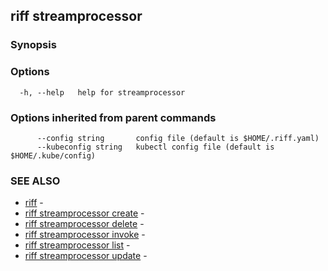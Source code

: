 ## riff streamprocessor

<todo>

### Synopsis

<todo>

### Options

```
  -h, --help   help for streamprocessor
```

### Options inherited from parent commands

```
      --config string       config file (default is $HOME/.riff.yaml)
      --kubeconfig string   kubectl config file (default is $HOME/.kube/config)
```

### SEE ALSO

* [riff](riff.md)	 - <todo>
* [riff streamprocessor create](riff_streamprocessor_create.md)	 - <todo>
* [riff streamprocessor delete](riff_streamprocessor_delete.md)	 - <todo>
* [riff streamprocessor invoke](riff_streamprocessor_invoke.md)	 - <todo>
* [riff streamprocessor list](riff_streamprocessor_list.md)	 - <todo>
* [riff streamprocessor update](riff_streamprocessor_update.md)	 - <todo>

